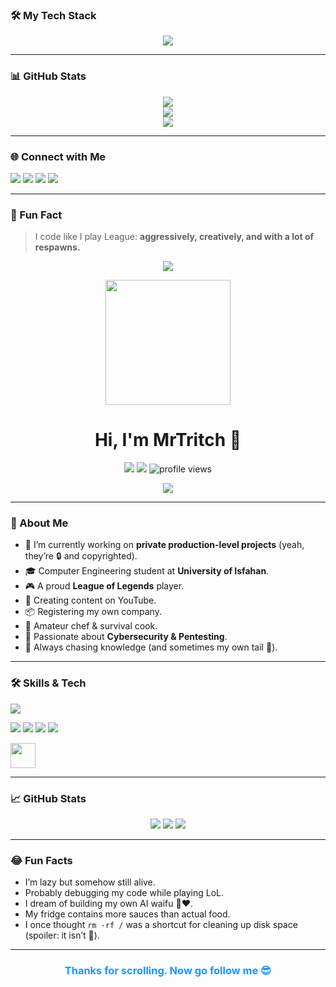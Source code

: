 

### 🛠️ My Tech Stack

<p align="center">
  <img src="https://skillicons.dev/icons?i=python,django,docker,linux,csharp,github,vscode&perline=7" />
</p>

---



### 📊 GitHub Stats

<div align="center">
  <img src="https://github-readme-stats.vercel.app/api?username=mrtritch&show_icons=true&theme=tokyonight&hide_border=false" />
  <br />
  <img src="https://github-readme-streak-stats.herokuapp.com/?user=mrtritch&theme=tokyonight&hide_border=false" />
  <br />
  <img src="https://github-readme-stats.vercel.app/api/top-langs/?username=mrtritch&layout=compact&theme=tokyonight&hide_border=false" />
</div>

---

### 🌐 Connect with Me

<p align="left">
  <a href="mailto:mrtritch.org@gmail.com" target="_blank"><img src="https://img.shields.io/badge/Email-D14836?style=for-the-badge&logo=gmail&logoColor=white" /></a>
  <a href="https://t.me/mr_tr_ut" target="_blank"><img src="https://img.shields.io/badge/Telegram-2CA5E0?style=for-the-badge&logo=telegram&logoColor=white" /></a>
  <a href="https://github.com/mrtritch" target="_blank"><img src="https://img.shields.io/badge/GitHub-181717?style=for-the-badge&logo=github&logoColor=white" /></a>
  <a href="https://youtube.com/" target="_blank"><img src="https://img.shields.io/badge/YouTube-FF0000?style=for-the-badge&logo=youtube&logoColor=white" /></a>
</p>

---

### 🤖 Fun Fact

> I code like I play League: **aggressively, creatively, and with a lot of respawns.**

<p align="center">
  <img src="https://readme-typing-svg.herokuapp.com?font=Fira+Code&weight=500&size=24&pause=1000&color=00FFFF&center=true&vCenter=true&multiline=true&width=600&lines=I+build.+I+learn.+I+fail.+I+repeat.;Welcome+to+my+chaotic+GitHub+universe!;Brace+yourself...+more+is+coming!" />
</p>







<p align="center">
  <img src="https://media.tenor.com/-Fx64xP8qTQAAAAC/hacker-pepe.gif" height="200" />
</p>

<h1 align="center">Hi, I'm MrTritch 👋</h1>

<p align="center">
  <a href="mailto:mrtritch.org@gmail.com"><img src="https://img.shields.io/badge/Email-mrtritch.org@gmail.com-red?style=for-the-badge&logo=gmail"></a>
  <a href="https://t.me/mr_tr_ut"><img src="https://img.shields.io/badge/Telegram-@mr_tr_ut-2CA5E0?style=for-the-badge&logo=telegram"></a>
  <img src="https://komarev.com/ghpvc/?username=mrtritch&style=for-the-badge" alt="profile views"/>
</p>

<p align="center">
  <img src="https://readme-typing-svg.herokuapp.com?font=Fira+Code&size=24&duration=4000&pause=1000&center=true&vCenter=true&width=435&lines=Python+Dev+%7C+Django+Lover;League+of+Legends+Addict;Lazy+but+Ambitious;Trying+to+Change+My+Life;Happy+Iranian+With+Big+Dreams;Content+Creator+%7C+YouTuber"/>
</p>

---

### 🚀 About Me

- 🔭 I’m currently working on **private production-level projects** (yeah, they’re 🔒 and copyrighted).
- 🎓 Computer Engineering student at **University of Isfahan**.
- 🎮 A proud **League of Legends** player.
- 🎥 Creating content on YouTube.
- 📦 Registering my own company.
- 🍳 Amateur chef & survival cook.
- 🔐 Passionate about **Cybersecurity & Pentesting**.
- 🧠 Always chasing knowledge (and sometimes my own tail 🐶).

---

### 🛠️ Skills & Tech
<p>
  <img src="https://skillicons.dev/icons?i=python,django,docker,linux,cs&perline=5" />
</p>
<p>
  <img src="https://img.shields.io/badge/Speaks-Farsi-008080?style=flat-square&logo=googletranslate&logoColor=white"/>
  <img src="https://img.shields.io/badge/Hobby-Gaming-orange?style=flat-square&logo=playstation"/>
  <img src="https://img.shields.io/badge/Hobby-Content%20Creation-blueviolet?style=flat-square&logo=youtube"/>
  <img src="https://img.shields.io/badge/Hobby-Cooking-yellow?style=flat-square&logo=simpleicons"/>
</p>
<p>
  <img src="https://upload.wikimedia.org/wikipedia/en/thumb/0/05/League_of_Legends_icon.svg/2048px-League_of_Legends_icon.svg.png" height="40"/>
</p>

---

### 📈 GitHub Stats
<p align="center">
  <img src="https://github-readme-stats.vercel.app/api?username=mrtritch&show_icons=true&theme=tokyonight"/>
  <img src="https://github-readme-streak-stats.herokuapp.com?user=mrtritch&theme=tokyonight&date_format=M%20j%5B%2C%20Y%5D"/>
  <img src="https://github-readme-stats.vercel.app/api/top-langs/?username=mrtritch&layout=compact&theme=tokyonight"/>
</p>

---

### 😂 Fun Facts

- I’m lazy but somehow still alive.
- Probably debugging my code while playing LoL.
- I dream of building my own AI waifu 🤖❤️.
- My fridge contains more sauces than actual food.
- I once thought `rm -rf /` was a shortcut for cleaning up disk space (spoiler: it isn’t 😬).

---

<h3 align="center" style="color:#2196F3">
  Thanks for scrolling. Now go follow me 😎
</h3>

